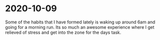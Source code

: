 # 2020-10-09

Some of the habits that I have formed lately is waking up around 6am and going for a morning run. Its so much an awesome experience where I get relieved of stress and get into the zone for the days task.